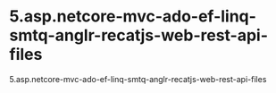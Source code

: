 # 5.asp.netcore-mvc-ado-ef-linq-smtq-anglr-recatjs-web-rest-api-files
5.asp.netcore-mvc-ado-ef-linq-smtq-anglr-recatjs-web-rest-api-files
